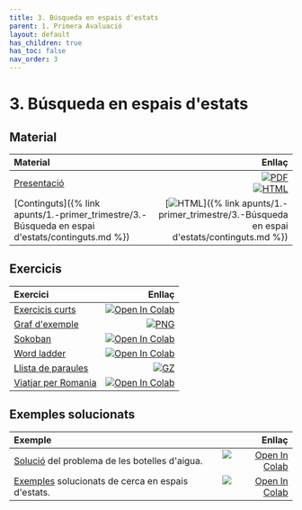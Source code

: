 ```yaml
---
title: 3. Búsqueda en espais d'estats
parent: 1. Primera Avaluació
layout: default
has_children: true
has_toc: false
nav_order: 3
---
```


# 3. Búsqueda en espais d'estats

## Material

| Material                                                                                        |                                                                                                                                                                                                                                                           Enllaç |
| :---------------------------------------------------------------------------------------------- | ---------------------------------------------------------------------------------------------------------------------------------------------------------------------------------------------------------------------------------------------------------------: |
| [Presentació](3.2-busqueda-marp.pdf)                                                            | [![PDF](https://img.shields.io/badge/PDF-3.--busqueda--marp.pdf-blue?logo=adobe-acrobat-reader&logoColor=white)](3.2-busqueda-marp.pdf) <br /> [![HTML](https://img.shields.io/badge/HTML-3.--busqueda-blue?logo=html5&logoColor=white)](3.2-busqueda-marp.html) |
| [Continguts]({% link apunts/1.-primer_trimestre/3.-Búsqueda en espai d'estats/continguts.md %}) |                                                                                       [![HTML](https://img.shields.io/badge/HTML-continguts-blue?logo=html5&logoColor=white)]({% link apunts/1.-primer_trimestre/3.-Búsqueda en espai d'estats/continguts.md %}) |

## Exercicis

| Exercici                                |                                                                                                                                                                                                            Enllaç |
| :-------------------------------------- | ----------------------------------------------------------------------------------------------------------------------------------------------------------------------------------------------------------------: |
| [Exercicis curts](1.-exercicis.ipynb)   |   [![Open In Colab](https://colab.research.google.com/assets/colab-badge.svg)](https://colab.research.google.com/github/lawer/mia/blob/main/apunts/3.-B%C3%BAsqueda%20en%20espai%20d%27estats/1.-exercicis.ipynb) |
| [Graf d'exemple](graf.png)              |                                                                                                                 [![PNG](https://img.shields.io/badge/Graf-graf.png-blue?logo=graphviz&logoColor=white)](graf.png) |
| [Sokoban](2.-sokoban.ipynb)             |     [![Open In Colab](https://colab.research.google.com/assets/colab-badge.svg)](https://colab.research.google.com/github/lawer/mia/blob/main/apunts/3.-B%C3%BAsqueda%20en%20espai%20d%27estats/2.-sokoban.ipynb) |
| [Word ladder](3.-word_ladder.ipynb)     | [![Open In Colab](https://colab.research.google.com/assets/colab-badge.svg)](https://colab.research.google.com/github/lawer/mia/blob/main/apunts/3.-B%C3%BAsqueda%20en%20espai%20d%27estats/3.-word_ladder.ipynb) |
| [Llista de paraules](words34.txt.gz)    |                                                                                                         [![GZ](https://img.shields.io/badge/GZ-words34.txt.gz-blue?logo=gnu-zip&logoColor=white)](words34.txt.gz) |
| [Viatjar per Romania](4.-romania.ipynb) |     [![Open In Colab](https://colab.research.google.com/assets/colab-badge.svg)](https://colab.research.google.com/github/lawer/mia/blob/main/apunts/3.-B%C3%BAsqueda%20en%20espai%20d%27estats/4.-romania.ipynb) |

## Exemples solucionats

| Exemple                                                                        |                                                                                                                                                                                                                 Enllaç |
| :----------------------------------------------------------------------------- | ---------------------------------------------------------------------------------------------------------------------------------------------------------------------------------------------------------------------: |
| [Solució](botelles.ipynb) del problema de les botelles d'aigua.                |            [![Open In Colab](https://colab.research.google.com/assets/colab-badge.svg)](https://colab.research.google.com/github/lawer/mia/blob/main/apunts/3.-B%C3%BAsqueda%20en%20espai%20d%27estats/botelles.ipynb) |
| [Exemples](resolucio_problemes.ipynb) solucionats de cerca en espais d'estats. | [![Open In Colab](https://colab.research.google.com/assets/colab-badge.svg)](https://colab.research.google.com/github/lawer/mia/blob/main/apunts/3.-B%C3%BAsqueda%20en%20espai%20d%27estats/resolucio_problemes.ipynb) |

<!--
| [Sokoban solucionat](2.-sokoban_solucionat.ipynb).                             |     [![Open In Colab](https://colab.research.google.com/assets/colab-badge.svg)](https://colab.research.google.com/github/lawer/mia/blob/main/apunts/3.-B%C3%BAsqueda%20en%20espai%20d%27estats/2.-sokoban_solucionat.ipynb) |
| [Word ladder solucionat](3.-word_ladder_solucionat.ipynb).                     | [![Open In Colab](https://colab.research.google.com/assets/colab-badge.svg)](https://colab.research.google.com/github/lawer/mia/blob/main/apunts/3.-B%C3%BAsqueda%20en%20espai%20d%27estats/3.-word_ladder_solucionat.ipynb) |
-->
